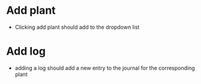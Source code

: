 # Add plant
- Clicking add plant should add to the dropdown list

# Add log
- adding a log should add a new entry to the journal for the corresponding plant